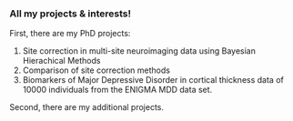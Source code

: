 ### All my projects & interests!

First, there are my PhD projects:
1. Site correction in multi-site neuroimaging data using Bayesian Hierachical Methods
2. Comparison of site correction methods
3. Biomarkers of Major Depressive Disorder in cortical thickness data of 10000 individuals from the ENIGMA MDD data set.

Second, there are my additional projects.